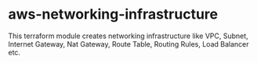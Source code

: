 # aws-networking-infrastructure
This terraform module creates networking infrastructure like VPC, Subnet, Internet Gateway, Nat Gateway, Route Table, Routing Rules, Load Balancer etc.
